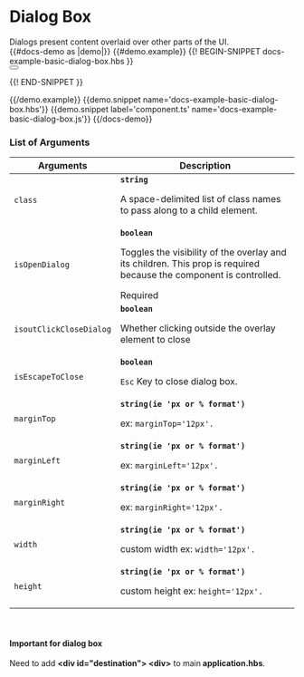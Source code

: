 # Dialog Box
<div class='bp3-running-text bp3-text-large'>
    Dialogs present content overlaid over other parts of the UI.
</div>
{{#docs-demo as |demo|}}
{{#demo.example}}
{{! BEGIN-SNIPPET docs-example-basic-dialog-box.hbs }}

<div class="demo-container">
    <div class="docs-example-frame docs-example-frame-row">
        <div class="docs-example">
            <Button @onClick={{action 'openDialogBox'}} @primary=true @text='Show Dialog'></Button>
            <Dialog @isOpenDialog={{isOpenDialog}} @isEscapeToClose=true @isoutClickCloseDialog=true>
                <p>
                    <strong>
                        Data integration is the seminal problem of the digital age. For over ten years, we’ve helped
                        the
                        world’s
                        premier organizations rise to the challenge.
                    </strong>
                </p>
                <p>Palantir Foundry radically reimagines the way enterprises interact with data by amplifying and
                    extending the
                    power of data integration. With Foundry, anyone can source, fuse, and transform data into any shape
                    they
                    desire. Business analysts become data engineers — and leaders in their organization’s data
                    revolution.</p>
                <p>Foundry’s back end includes a suite of best-in-class data integration capabilities: data provenance,
                    git-style
                    versioning semantics, granular access controls, branching, transformation authoring, and more. But
                    these
                    powers
                    are not limited to the back-end IT shop.</p>
                <p>In Foundry, tables, applications, reports, presentations, and spreadsheets operate as data
                    integrations in
                    their
                    own right. Access controls, transformation logic, and data quality flow from original data source to
                    intermediate analysis to presentation in real time. Every end product created in Foundry becomes a
                    new data
                    source that other users can build upon. And the enterprise data foundation goes where the business
                    drives
                    it.</p>
                <p>Start the revolution. Unleash the power of data integration with Palantir Foundry.</p>
                <div class="bp3-dialog-footer">
                    <Button @type='button' @text="Cancel" @onClick={{action 'cancel'}}> </Button>
                    <Button @primary=true @type='button' @text='Save Somthing' @onClick={{action 'save'}}> </Button>
                </div>
            </Dialog>
        </div>
    </div>
</div>

{{! END-SNIPPET }}

{{/demo.example}}
{{demo.snippet name='docs-example-basic-dialog-box.hbs'}}
{{demo.snippet label='component.ts' name='docs-example-basic-dialog-box.js'}}
{{/docs-demo}}

### List of Arguments


<div class="docs-modifiers-table bp3-running-text">
    <table class="bp3-html-table">
        <thead>
            <tr>
                <th>Arguments</th>
                <th>Description</th>
            </tr>
        </thead>
        <tbody>
            <tr>
                <td class="docs-prop-name"><code>class</code></td>
                <td class="docs-prop-details"><code
                        class="docs-prop-type"><strong>string</strong><em class="docs-prop-default bp3-text-muted"></em></code>
                    <div class="docs-prop-description">
                        <div class="docs-section">
                            <div class="bp3-running-text">
                                <p>A space-delimited list of class names to pass along to a child element.</p>
                            </div>
                        </div>
                    </div>
                </td>
            </tr>
            <tr>
                <td class="docs-prop-name"><code>isOpenDialog</code></td>
                <td class="docs-prop-details"><code
                        class="docs-prop-type"><strong>boolean</strong><em class="docs-prop-default bp3-text-muted"></em></code>
                    <div class="docs-prop-description">
                        <div class="docs-section">
                            <div class="bp3-running-text">
                                <p>Toggles the visibility of the overlay and its children. This prop is required
                                    because the component is controlled. </p>
                            </div>
                        </div>
                    </div>
                    <div class="docs-prop-tags"><span class="bp3-tag bp3-intent-success bp3-minimal"><span
                                class="bp3-text-overflow-ellipsis bp3-fill">Required</span></span></div>
                </td>
            </tr>
            <tr>
                <td class="docs-prop-name"><code>isoutClickCloseDialog</code></td>
                <td class="docs-prop-details"><code
                        class="docs-prop-type"><strong>boolean</strong><em class="docs-prop-default bp3-text-muted"></em></code>
                    <div class="docs-prop-description">
                        <div class="docs-section">
                            <div class="bp3-running-text">
                                <p>Whether clicking outside the overlay element to close </p>
                            </div>
                        </div>
                    </div>
                </td>
            </tr>
            <tr>
                <td class="docs-prop-name"><code>isEscapeToClose</code></td>
                <td class="docs-prop-details"><code
                        class="docs-prop-type"><strong>boolean</strong><em class="docs-prop-default bp3-text-muted"></em></code>
                    <div class="docs-prop-description">
                        <div class="docs-section">
                            <div class="bp3-running-text">
                                <p><code>Esc</code> Key to close dialog box.</p>
                            </div>
                        </div>
                    </div>
                </td>
            </tr>
            <tr>
                <td class="docs-prop-name"><code>marginTop</code></td>
                <td class="docs-prop-details"><code
                        class="docs-prop-type"><strong>string(ie 'px or % format') </strong><em class="docs-prop-default bp3-text-muted"></em></code>
                    <div class="docs-prop-description">
                        <div class="docs-section">
                            <div class="bp3-running-text">
                                <p>ex: <code>marginTop='12px'.</code></p>
                            </div>
                        </div>
                    </div>
                </td>
            </tr>
            <tr>
                <td class="docs-prop-name"><code>marginLeft</code></td>
                <td class="docs-prop-details"><code
                        class="docs-prop-type"><strong>string(ie 'px or % format') </strong><em class="docs-prop-default bp3-text-muted"></em></code>
                    <div class="docs-prop-description">
                        <div class="docs-section">
                            <div class="bp3-running-text">
                                <p>ex: <code>marginLeft='12px'.</code></p>
                            </div>
                        </div>
                    </div>
                </td>
            </tr>
            <tr>
                <td class="docs-prop-name"><code>marginRight</code></td>
                <td class="docs-prop-details"><code
                        class="docs-prop-type"><strong>string(ie 'px or % format') </strong><em class="docs-prop-default bp3-text-muted"></em></code>
                    <div class="docs-prop-description">
                        <div class="docs-section">
                            <div class="bp3-running-text">
                                <p>ex: <code>marginRight='12px'.</code></p>
                            </div>
                        </div>
                    </div>
                </td>
            </tr>
            <tr>
                <td class="docs-prop-name"><code>width</code></td>
                <td class="docs-prop-details"><code
                        class="docs-prop-type"><strong>string(ie 'px or % format') </strong><em class="docs-prop-default bp3-text-muted"></em></code>
                    <div class="docs-prop-description">
                        <div class="docs-section">
                            <div class="bp3-running-text">
                                <p>custom width ex: <code>width='12px'.</code></p>
                            </div>
                        </div>
                    </div>
                </td>
            </tr>
            <tr>
                <td class="docs-prop-name"><code>height</code></td>
                <td class="docs-prop-details"><code
                        class="docs-prop-type"><strong>string(ie 'px or % format') </strong><em class="docs-prop-default bp3-text-muted"></em></code>
                    <div class="docs-prop-description">
                        <div class="docs-section">
                            <div class="bp3-running-text">
                                <p>custom height ex: <code>height='12px'.</code></p>
                            </div>
                        </div>
                    </div>
                </td>
            </tr>
        </tbody>
    </table>
    <br>
    <div class="bp3-callout bp3-intent-primary ">
        <h4 class="bp3-heading">
            <Icon @icon='info-sign' @iconSize=18 /> Important for dialog box</h4>
        <p>
            Need to add
            <strong>&lt;div id="destination"&gt; &lt;div&gt;</strong> to main<strong> application.hbs</strong>.
        </p>
    </div>
</div>